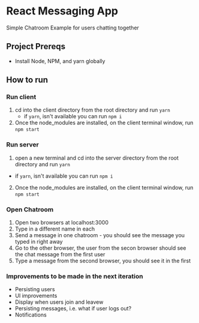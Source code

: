 # React Messaging App

Simple Chatroom Example for users chatting together

## Project Prereqs

- Install Node, NPM, and yarn globally

## How to run

### Run client
1) cd into the client directory from the root directory
and run ``yarn``
    - if ``yarn``, isn't available you can run ``npm i``
2) Once the node_modules are installed, on the client
terminal window, run ``npm start``

### Run server
1) open a new terminal and cd into the server directory
from the root directory and run ``yarn``
- if ``yarn``, isn't available you can run ``npm i``
2) Once the node_modules are installed, on the client
terminal window, run ``npm start``

### Open Chatroom
1) Open two browsers at localhost:3000
2) Type in a different name in each
3) Send a message in one chatroom - you should see the message you typed in right away
4) Go to the other browser, the user from the secon browser should see the chat message 
from the first user
5) Type a message from the second browser, you should see it in the first

### Improvements to be made in the next iteration
- Persisting users
- UI improvements
- Display when users join and leavew    
- Persisting messages, i.e. what if user logs out?
- Notifications





